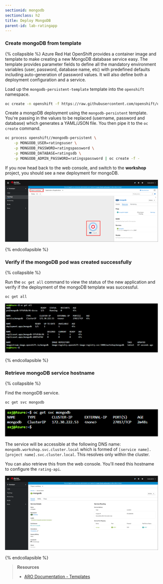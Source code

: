 ```yaml
---
sectionid: mongodb
sectionclass: h2
title: Deploy MongoDB
parent-id: lab-ratingapp
---
```


### Create mongoDB from template

{% collapsible %}
Azure Red Hat OpenShift provides a container image and template to make creating a new MongoDB database service easy. The template provides parameter fields to define all the mandatory environment variables (user, password, database name, etc) with predefined defaults including auto-generation of password values. It will also define both a deployment configuration and a service.

Load up the ``mongodb-persistent-template`` template into the ``openshift`` namespace.
```sh
oc create -n openshift -f https://raw.githubusercontent.com/openshift/origin/master/examples/db-templates/mongodb-persistent-template.json
```

Create a mongoDB deployment using the `mongodb-persistent` template. You're passing in the values to be replaced (username, password and database) which generates a YAML/JSON file. You then pipe it to the `oc create` command.

```sh
oc process openshift//mongodb-persistent \
    -p MONGODB_USER=ratingsuser \
    -p MONGODB_PASSWORD=ratingspassword \
    -p MONGODB_DATABASE=ratingsdb \
    -p MONGODB_ADMIN_PASSWORD=ratingspassword | oc create -f -
```

If you now head back to the web console, and switch to the **workshop** project, you should see a new deployment for mongoDB.

![MongoDB deployment](media/mongodb-overview.png)

{% endcollapsible %}

### Verify if the mongoDB pod was created successfully

{% collapsible %}

Run the `oc get all` command to view the status of the new application and verify if the deployment of the mongoDB template was successful.

```sh
oc get all
```

![oc status](media/oc-status-mongodb.png)

{% endcollapsible %}

### Retrieve mongoDB service hostname

{% collapsible %}

Find the mongoDB service.

```sh
oc get svc mongodb
```

![oc get svc](media/oc-get-svc-mongo.png)

The service will be accessible at the following DNS name: `mongodb.workshop.svc.cluster.local` which is formed of `[service name].[project name].svc.cluster.local`. This resolves only within the cluster.

You can also retrieve this from the web console. You'll need this hostname to configure the `rating-api`.

![MongoDB service in the Web Console](media/mongo-svc-webconsole.png)

{% endcollapsible %}

> **Resources**
> * [ARO Documentation - Templates](https://docs.openshift.com/aro/4/openshift_images/using-templates.html)

